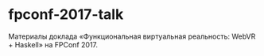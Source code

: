 # fpconf-2017-talk
Материалы доклада «Функциональная виртуальная реальность: WebVR + Haskell» на FPConf 2017.
